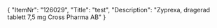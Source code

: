 {
  "ItemNr": "126029",
  "Title": "test",
  "Description": "Zyprexa, dragerad tablett 7,5 mg Cross Pharma AB"
}